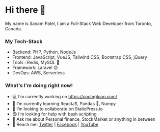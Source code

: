 # Hi there 👋

My name is Sanam Patel, I am a Full-Stack Web Developer from Toronto, Canada.

### My Tech-Stack

- Backend: PHP, Python, NodeJs
- Frontend: JavaScript, VueJS, Tailwind CSS, Bootstrap CSS, jQuery
- Tools : Redis, MySQL :toolbox:
- Framework: Laravel :heart_eyes:
- DevOps: AWS, Serverless

### What's I'm doing right now!

- :computer:  I’m currently working on https://codingloop.com/
- :book:  I’m currently learning ReactJS, Pandas :panda_face:, Numpy
- :raising_hand:  I’m looking to collaborate on StaticPress.io
- :fearful:  I’m looking for help with bash scripting
- :money_with_wings:  Ask me about Personal finance, StockMarket or anything in between
- :postbox:  Reach me: [Twitter](https://twitter.com/patelsanam) |  [Facebook](https://facebook.com/patelsanam) | [YouTube](https://www.youtube.com/channel/UCREDfputg8MPOVZdtbLxa3A)

